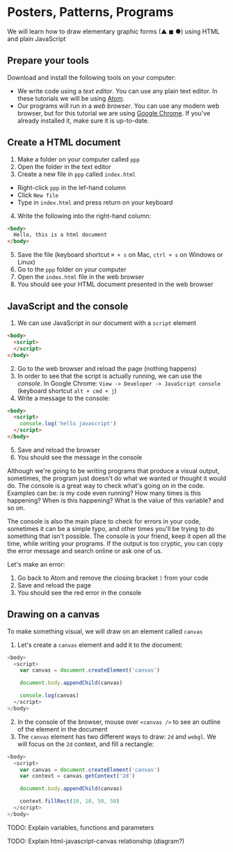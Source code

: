 # Posters, Patterns, Programs

We will learn how to draw elementary graphic forms (▲ ◼ ●) using HTML and plain JavaScript

## Prepare your tools

Download and install the following tools on your computer:

- We write code using a _text editor_. You can use any plain text editor. In these tutorials we will be using  [Atom](https://atom.io/).
- Our programs will run in a _web browser_. You can use any modern web browser, but for this tutorial we are using [Google Chrome](https://www.google.com/chrome/). If you've already installed it, make sure it is up-to-date.

## Create a HTML document

1. Make a folder on your computer called `ppp`
2. Open the folder in the text editor
3. Create a new file in `ppp` called `index.html`
  - Right-click `ppp` in the lef-hand column
  - Click `New file`
  - Type in `index.html` and press return on your keyboard
4. Write the following into the right-hand column:

```html
<body>
  Hello, this is a html document
</body>
```

5. Save the file (keyboard shortcut `⌘ + s` on Mac, `ctrl + s` on Windows or Linux)
6. Go to the `ppp` folder on your computer
7. Open the `index.html` file in the web browser
8. You should see your HTML document presented in the web browser

## JavaScript and the console

1. We can use JavaScript in our document with a `script` element
```html
<body>
  <script>
  </script>
</body>
```

2. Go to the web browser and reload the page (nothing happens)
3. In order to see that the script is actually running, we can use the _console_. In Google Chrome: `View -> Developer -> JavaScript console` (keyboard shortcut `alt + cmd + j`)
4. Write a message to the console:
```html
<body>
  <script>
    console.log('hello javascript')
  </script>
</body>
```

5. Save and reload the browser
6. You should see the message in the console

Although we're going to be writing programs that produce a visual output, sometimes, the program just doesn't do what we wanted or thought it would do. The console is a great way to check what's going on in the code. Examples can be: is my code even running? How many times is this happening? When is this happening? What is the value of this variable? and so on.

The console is also the main place to check for errors in your code, sometimes it can be a simple typo, and other times you'll be trying to do something that isn't possible. The console is your friend, keep it open all the time, while writing your programs. If the output is too cryptic, you can copy the error message and search online or ask one of us.

Let's make an error:

1. Go back to Atom and remove the closing bracket `)` from your code
2. Save and reload the page
3. You should see the red error in the console

## Drawing on a canvas

To make something visual, we will draw on an element called `canvas`

1. Let's create a `canvas` element and add it to the document:

```javascript
<body>
  <script>
    var canvas = document.createElement('canvas')

    document.body.appendChild(canvas)

    console.log(canvas)
  </script>
</body>
```

2. In the console of the browser, mouse over `<canvas />` to see an outline of the element in the document
3. The `canvas` element has two different ways to draw: `2d` and `webgl`. We will focus on the `2d` context, and fill a rectangle:

```javascript
<body>
  <script>
    var canvas = document.createElement('canvas')
    var context = canvas.getContext('2d')

    document.body.appendChild(canvas)

    context.fillRect(10, 10, 50, 50)
  </script>
</body>
```

TODO: Explain variables, functions and parameters

TODO: Explain html-javascript-canvas relationship (diagram?)
